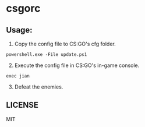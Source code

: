 # csgorc

## Usage:

1. Copy the config file to CS:GO's cfg folder.
```
powershell.exe -File update.ps1
```

2. Execute the config file in CS:GO's in-game console.
```
exec jian
```

3. Defeat the enemies.

## LICENSE

MIT
